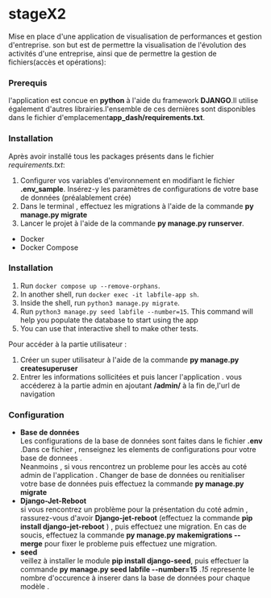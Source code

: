 # stageX2
Mise en place d'une application de visualisation de performances et gestion d'entreprise.
son but est de permettre la visualisation de l'évolution des activités d'une entreprise,
ainsi que de permettre la gestion de fichiers(accès et opérations):

### Prerequis 
l'application est concue en **python** à l'aide du framework **DJANGO**.Il utilise également 
d'autres librairies.l'ensemble de ces dernières sont disponibles dans le fichier d'emplacement**app_dash/requirements.txt**.

### Installation 
Après avoir installé tous les packages présents dans le fichier *requirements.txt*:
1. Configurer vos variables d'environnement en modifiant le fichier **.env_sample**. Insérez-y les paramètres de configurations de votre base de données (préalablement crée)
2. Dans le terminal , effectuez les migrations à l'aide de la commande **py manage.py migrate**
3. Lancer le projet à l'aide de la commande **py manage.py runserver**.

- Docker
- Docker Compose

### Installation

1. Run `docker compose up --remove-orphans`.
2. In another shell, run `docker exec -it labfile-app sh`.
3. Inside the shell, run `python3 manage.py migrate`.
4. Run `python3 manage.py seed labfile --number=15`. This command will help you populate the database to start using the app
5. You can use that interactive shell to make other tests.

Pour accéder à la partie utilisateur : 
1. Créer un super utilisateur à l'aide de la commande **py manage.py createsuperuser**
2. Entrer les informations sollicitées et puis lancer l'application . vous accéderez à la partie admin en ajoutant **/admin/** à la fin de,l'url de navigation 

### Configuration 

- **Base de données**  
Les configurations de la base de données sont faites dans le fichier **.env** .Dans ce fichier , renseignez les elements de configurations pour votre base de donnees .  
Neanmoins , si vous rencontrez un probleme pour les accès au coté admin de l'application . Changer de base de données ou renitialiser votre base de données puis effectuez la commande **py manage.py migrate** 
- **Django-Jet-Reboot**  
si vous rencontrez un problème pour la présentation du coté admin , rassurez-vous d'avoir **Django-jet-reboot** (effectuez la commande **pip install django-jet-reboot** ) , puis effectuez une migration. En cas de soucis, effectuez la commande **py manage.py makemigrations --merge** pour fixer le probleme puis effectuez une migration.  
- **seed**  
 veillez à installer le module **pip install django-seed**, puis effectuer la commande **py manage.py seed labfile --number=15** .*15* represente le nombre d'occurence à inserer dans la base de données pour chaque modèle .  

